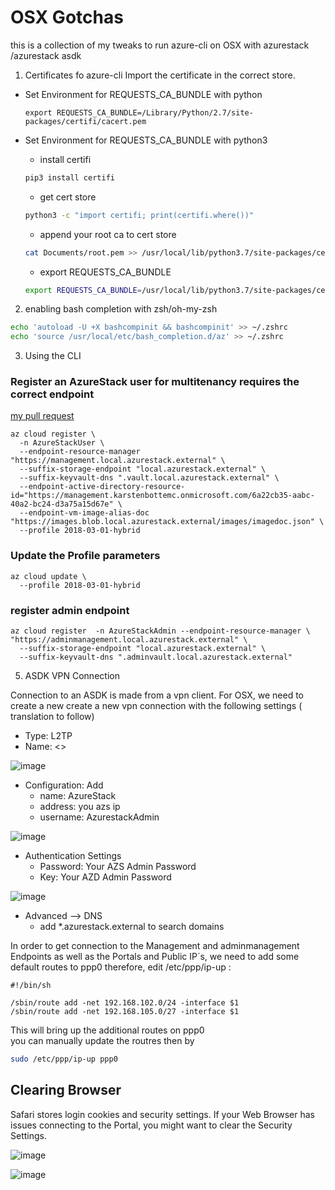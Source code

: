 # OSX Gotchas
this is a collection of my tweaks to run azure-cli on OSX with azurestack /azurestack asdk
1. Certificates fo azure-cli
Import the certificate in the correct store. 

* Set Environment for REQUESTS_CA_BUNDLE with python

    ```azurecli
    export REQUESTS_CA_BUNDLE=/Library/Python/2.7/site-packages/certifi/cacert.pem
    ```

* Set Environment for REQUESTS_CA_BUNDLE with python3

    * install certifi
    ```zsh
    pip3 install certifi
    ```

    * get cert store
    ```zsh
    python3 -c "import certifi; print(certifi.where())"
    ```
    * append your root ca to cert store  

    ```zsh
    cat Documents/root.pem >> /usr/local/lib/python3.7/site-packages/certifi/cacert.pem
    ```

    * export REQUESTS_CA_BUNDLE

    ```zsh
    export REQUESTS_CA_BUNDLE=/usr/local/lib/python3.7/site-packages/certifi/cacert.pem
    ```

2. enabling bash completion with zsh/oh-my-zsh

```zsh
echo 'autoload -U +X bashcompinit && bashcompinit' >> ~/.zshrc
echo 'source /usr/local/etc/bash_completion.d/az' >> ~/.zshrc
```




3. Using the CLI

### Register an AzureStack user for multitenancy requires the correct endpoint 
[my pull request](https://github.com/MicrosoftDocs/azure-docs/pull/17808)

```azurecli
az cloud register \
  -n AzureStackUser \
  --endpoint-resource-manager "https://management.local.azurestack.external" \
  --suffix-storage-endpoint "local.azurestack.external" \
  --suffix-keyvault-dns ".vault.local.azurestack.external" \
  --endpoint-active-directory-resource-id="https://management.karstenbottemc.onmicrosoft.com/6a22cb35-aabc-40a2-bc24-d3a75a15d67e" \
  --endpoint-vm-image-alias-doc "https://images.blob.local.azurestack.external/images/imagedoc.json" \
  --profile 2018-03-01-hybrid
```
### Update the Profile parameters
```azurecli
az cloud update \
  --profile 2018-03-01-hybrid
```


### register admin endpoint
```azurecli
az cloud register  -n AzureStackAdmin --endpoint-resource-manager \ "https://adminmanagement.local.azurestack.external" \
  --suffix-storage-endpoint "local.azurestack.external" \
  --suffix-keyvault-dns ".adminvault.local.azurestack.external"
```


5. ASDK VPN Connection

Connection to an ASDK is made from a vpn client.
For OSX, we need to create a new create a new vpn connection with the following settings ( translation to follow)

- Type: L2TP
- Name: <<your provided name>> 

![image](https://user-images.githubusercontent.com/8255007/47666096-01bb3b80-dba3-11e8-81d3-5498bb745400.png)  
    
- Configuration: Add
    - name: AzureStack
    - address: you azs ip
    - username: AzurestackAdmin

![image](https://user-images.githubusercontent.com/8255007/47666189-3202da00-dba3-11e8-9f22-3219e81499a6.png)  
- Authentication Settings
    - Password: Your AZS Admin Password
    - Key: Your AZD Admin Password

![image](https://user-images.githubusercontent.com/8255007/47666239-5494f300-dba3-11e8-811c-ef0ab3ab9cb7.png)  
- Advanced --> DNS  
    - add *.azurestack.external to search domains


In order to get connection to the Management and adminmanagement Endpoints as well as the Portals and Public IP´s,
we need to add some default routes to ppp0
therefore, edit /etc/ppp/ip-up :

```vi
#!/bin/sh

/sbin/route add -net 192.168.102.0/24 -interface $1
/sbin/route add -net 192.168.105.0/27 -interface $1
```
This will bring up the additional routes on ppp0   
you can manually update the routres then by  

```bash
sudo /etc/ppp/ip-up ppp0
```

## Clearing Browser
Safari stores login cookies and security settings.
If your Web Browser has issues connecting to the Portal, you might want to clear the Security Settings.  

![image](https://user-images.githubusercontent.com/8255007/47666309-84dc9180-dba3-11e8-9779-1242b47874a1.png)

![image](https://user-images.githubusercontent.com/8255007/47666330-945bda80-dba3-11e8-832e-4847a733ec1a.png)
